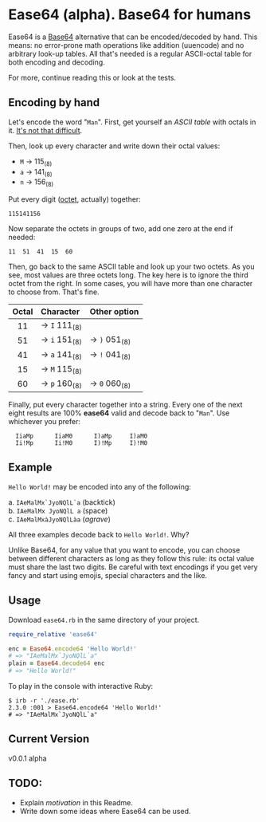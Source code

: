 # Ease64 (alpha). Base64 for humans

Ease64 is a [Base64](https://en.wikipedia.org/wiki/Base64 "Base64 in the English Wikipedia") alternative that can be encoded/decoded by hand. This means: no error-prone math operations like addition (uuencode) and no arbitrary look-up tables. All that's needed is a regular ASCII-octal table for both encoding and decoding.

For more, continue reading this or look at the tests.

## Encoding by hand

Let's encode the word "`Man`". First, get yourself an *ASCII table* with octals in it. [It's not that difficult](http://lmgtfy.com/?t=i&q=ASCII+table+with+octal "Let me google it for you").

Then, look up every character and write down their octal values:

  + `M` → 115<sub>(8)</sub>
  + `a` → 141<sub>(8)</sub>
  + `n` → 156<sub>(8)</sub>

Put every digit ([octet](https://en.wikipedia.org/wiki/Octet_%28computing%29),  actually) together:

`115141156`


Now separate the octets in groups of two, add one zero at the end if needed:

`11  51  41  15  60`

Then, go back to the same ASCII table and look up your two octets. As you see, most values are three octets long. The key here is to ignore the third octet from the right. In some cases, you will have more than one character to choose from. That's fine.


| Octal  | Character              | Other option         |
|:------:|:-----------------------|:---------------------|
| 11     | → `I` 111<sub>(8)</sub>  |
| 51     | → `i` 151<sub>(8)</sub>  | → `)` 051<sub>(8)</sub>|
| 41     | → `a` 141<sub>(8)</sub>  | → `!` 041<sub>(8)</sub>|
| 15     | → `M` 115<sub>(8)</sub>  |
| 60     | → `p` 160<sub>(8)</sub>  | → `0` 060<sub>(8)</sub> |


Finally, put every character together into a string. Every one of the next eight results are 100% **ease64** valid and decode back to "`Man`". Use whichever you prefer:

      IiaMp      IiaM0      I)aMp     I)aM0
      Ii!Mp      Ii!M0      I)!Mp     I)!M0


## Example

`Hello World!` may be encoded into any of the following:

  a. ``IAeMalMx`JyoNQlL`a`` (backtick)  
  b. `IAeMalMx JyoNQlL a` (space)  
  c. `IAeMalMxàJyoNQlLàa` (*agrave*)  

All three examples decode back to `Hello World!`. Why?

Unlike Base64, for any value that you want to encode, you can choose between different characters as long as they follow this rule: its octal value must share the last two digits. Be careful with text encodings if you get very fancy and start using emojis, special characters and the like.

## Usage

Download `ease64.rb` in the same directory of your project.

```ruby
require_relative 'ease64'

enc = Ease64.encode64 'Hello World!'
# => "IAeMalMx`JyoNQlL`a"
plain = Ease64.decode64 enc
# => "Hello World!"

```

To play in the console with interactive Ruby:
```shell
$ irb -r './ease.rb'
2.3.0 :001 > Ease64.encode64 'Hello World!'
# => "IAeMalMx`JyoNQlL`a"
```


<!-- ## Motivation -->


## Current Version
v0.0.1 alpha

## TODO:
- Explain *motivation* in this Readme.
- Write down some ideas where Ease64 can be used.
